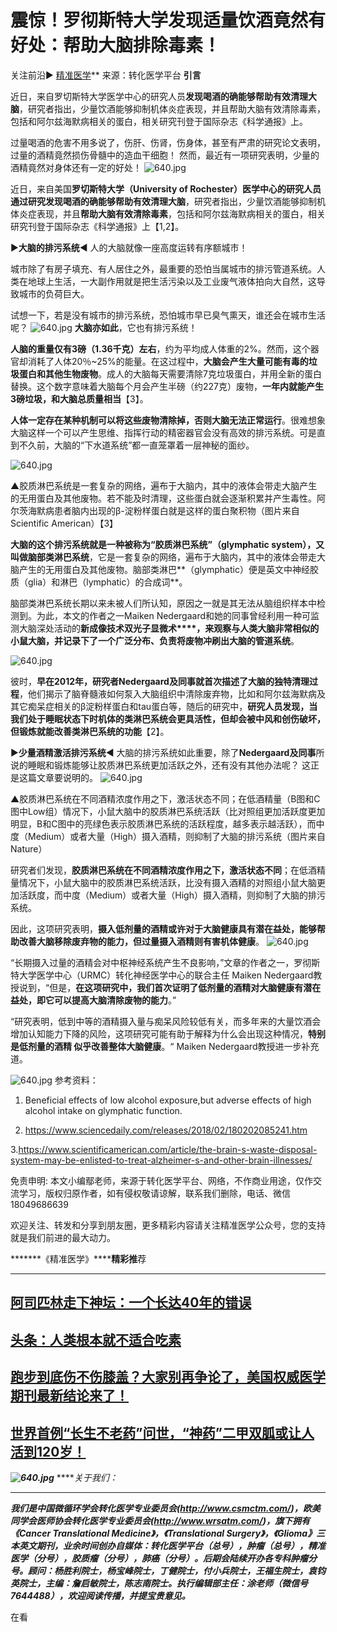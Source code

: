 #  震惊！罗彻斯特大学发现适量饮酒竟然有好处：帮助大脑排除毒素！

关注前沿▶ [精准医学]()**
来源：转化医学平台
**引言**

近日，来自罗切斯特大学医学中心的研究人员**发现喝酒的确能够帮助有效清理大脑**，研究者指出，少量饮酒能够抑制机体炎症表现，并且帮助大脑有效清除毒素，包括和阿尔兹海默病相关的蛋白，相关研究刊登于国际杂志《科学通报》上。

过量喝酒的危害不用多说了，伤肝、伤肾，伤身体，甚至有严肃的研究论文表明，过量的酒精竟然损伤骨髓中的造血干细胞！
然而，最近有一项研究表明，少量的酒精竟然对身体还有一定的好处！
![640.jpg](https://raw.githubusercontent.com/tpxipster/tpxGalaxy/master/vnote笔记汇/震惊！罗彻斯特大学发现适量饮酒竟然有好处：帮助大脑排除毒素！.md/640-28.jpg)

近日，来自美国**罗切斯特大学（University of Rochester）**医学中心的研究人员通过研究发现**喝酒的确能够帮助有效清理大脑**，研究者指出，少量饮酒能够抑制机体炎症表现，并且**帮助大脑有效清除毒素**，包括和阿尔兹海默病相关的蛋白，相关研究刊登于国际杂志《科学通报》上【1,2】。

▶**大脑的排污系统**◀
人的大脑就像一座高度运转有序额城市！

城市除了有房子填充、有人居住之外，最重要的恐怕当属城市的排污管道系统。人类在地球上生活，一大副作用就是把生活污染以及工业废气液体拍向大自然，这导致城市的负荷巨大。

试想一下，若是没有城市的排污系统，恐怕城市早已臭气熏天，谁还会在城市生活呢？
![640.jpg](https://raw.githubusercontent.com/tpxipster/tpxGalaxy/master/vnote笔记汇/震惊！罗彻斯特大学发现适量饮酒竟然有好处：帮助大脑排除毒素！.md/640-35.jpg)
**大脑亦如此**，它也有排污系统！

**人脑的重量仅有3磅（1.36千克）左右**，约为平均成人体重的2%。然而，这个器官却消耗了人体20％~25%的能量。在这过程中，**大脑会产生大量可能有毒的垃圾蛋白和其他生物废物**。成人的大脑每天需要清除7克垃圾蛋白，并用全新的蛋白替换。这个数字意味着大脑每个月会产生半磅（约227克）废物，**一年内就能产生3磅垃圾，和大脑总质量相当**【3】。

**人体一定存在某种机制可以将这些废物清除掉，否则大脑无法正常运行**。很难想象大脑这样一个可以产生思维、指挥行动的精密器官会没有高效的排污系统。可是直到不久前，大脑的“下水道系统”都一直笼罩着一层神秘的面纱。

![640.jpg](https://raw.githubusercontent.com/tpxipster/tpxGalaxy/master/vnote笔记汇/震惊！罗彻斯特大学发现适量饮酒竟然有好处：帮助大脑排除毒素！.md/640-29.jpg)

▲胶质淋巴系统是一套复杂的网络，遍布于大脑内，其中的液体会带走大脑产生的无用蛋白及其他废物。若不能及时清理，这些蛋白就会逐渐积累并产生毒性。阿尔茨海默病患者脑内出现的β-淀粉样蛋白就是这样的蛋白聚积物（图片来自Scientific American）【3】

**大脑的这个排污系统就是一种被称为“胶质淋巴系统”（glymphatic system），又叫做脑部类淋巴系统**，它是一套复杂的网络，遍布于大脑内，其中的液体会带走大脑产生的无用蛋白及其他废物。脑部类淋巴**（glymphatic）便是英文中神经胶质（glia）和淋巴（lymphatic）的合成词**。

脑部类淋巴系统长期以来未被人们所认知，原因之一就是其无法从脑组织样本中检测到。为此，本文的作者之一Maiken Nedergaard和她的同事曾经利用一种可监测大脑深处活动的**新成像技术双光子显微术****，来观察与人类大脑非常相似的小鼠大脑，并记录下了一个广泛分布、负责将废物冲刷出大脑的管道系统**。

![640.jpg](https://raw.githubusercontent.com/tpxipster/tpxGalaxy/master/vnote笔记汇/震惊！罗彻斯特大学发现适量饮酒竟然有好处：帮助大脑排除毒素！.md/640-33.jpg)

彼时，**早在2012年，研究者Nedergaard及同事就首次描述了大脑的独特清理过程**，他们揭示了脑脊髓液如何泵入大脑组织中清除废弃物，比如和阿尔兹海默病及其它痴呆症相关的β淀粉样蛋白和tau蛋白等，随后的研究中，**研究人员发现，当我们处于睡眠状态下时机体的类淋巴系统会更具活性，但却会被中风和创伤破坏，但锻炼就能改善类淋巴系统的功能**【2】。

▶**少量酒精激活排污系统**◀
大脑的排污系统如此重要，除了**Nedergaard及同事**所说的睡眠和锻炼能够让胶质淋巴系统更加活跃之外，还有没有其他办法呢？
这正是这篇文章要说明的。
![640.jpg](https://raw.githubusercontent.com/tpxipster/tpxGalaxy/master/vnote笔记汇/震惊！罗彻斯特大学发现适量饮酒竟然有好处：帮助大脑排除毒素！.md/640-32.jpg)

▲胶质淋巴系统在不同酒精浓度作用之下，激活状态不同；在低酒精量（B图和C图中Low组）情况下，小鼠大脑中的胶质淋巴系统活跃（比对照组更加活跃度更加明显，B和C图中的亮绿色表示胶质淋巴系统的活跃程度，越多表示越活跃），而中度（Medium）或者大量（High）摄入酒精，则抑制了大脑的排污系统（图片来自Nature）

研究者们发现，**胶质淋巴系统在不同酒精浓度作用之下，激活状态不同**；在低酒精量情况下，小鼠大脑中的胶质淋巴系统活跃，比没有摄入酒精的对照组小鼠大脑更加活跃度，而中度（Medium）或者大量（High）摄入酒精，则抑制了大脑的排污系统。

因此，这项研究表明，**摄入低剂量的酒精或许对于大脑健康具有潜在益处，能够帮助改善大脑移除废弃物的能力，但过量摄入酒精则有害机体健康**。
![640.jpg](https://raw.githubusercontent.com/tpxipster/tpxGalaxy/master/vnote笔记汇/震惊！罗彻斯特大学发现适量饮酒竟然有好处：帮助大脑排除毒素！.md/640-31.jpg)

“长期摄入过量的酒精会对中枢神经系统产生不良影响，”文章的作者之一，罗彻斯特大学医学中心（URMC）转化神经医学中心的联合主任 Maiken Nedergaard教授说到，“但是，**在这项研究中，我们首次证明了低剂量的酒精对大脑健康有潜在益处，即它可以提高大脑清除废物的能力**。”

“研究表明，低到中等的酒精摄入量与痴呆风险较低有关，而多年来的大量饮酒会增加认知能力下降的风险，这项研究可能有助于解释为什么会出现这种情况，**特别是低剂量的酒精 似乎改善整体大脑健康**。“ Maiken Nedergaard教授进一步补充道。

![640.jpg](https://raw.githubusercontent.com/tpxipster/tpxGalaxy/master/vnote笔记汇/震惊！罗彻斯特大学发现适量饮酒竟然有好处：帮助大脑排除毒素！.md/640-30.jpg)
参考资料：

1. Beneficial effects of low alcohol exposure,but adverse effects of high alcohol intake on glymphatic function.

2. https://www.sciencedaily.com/releases/2018/02/180202085241.htm

3.https://www.scientificamerican.com/article/the-brain-s-waste-disposal-system-may-be-enlisted-to-treat-alzheimer-s-and-other-brain-illnesses/

免责申明: 本文小编鄢老师，来源于转化医学平台、网络，不作商业用途，仅作交流学习，版权归原作者，如有侵权敬请谅解，联系我们删除，电话、微信18049686639

欢迎关注、转发和分享到朋友圈，更多精彩内容请关注精准医学公众号，您的支持就是我们前进的最大动力。

*******《精准医学》******精彩推**荐
*******

## ****[阿司匹林走下神坛：一个长达40年的错误](https://mp.weixin.qq.com/s?__biz=MzU0MTA3NDk0Mw==&mid=2247486849&idx=1&sn=5f2bcea8190ca559b5415d09b02eb98e&scene=21#wechat_redirect)****

## ****[头条：人类根本就不适合吃素](https://mp.weixin.qq.com/s?__biz=MzU0MTA3NDk0Mw==&mid=2247486871&idx=1&sn=5641eb2da9de3736b4ed9beac798ccd0&scene=21#wechat_redirect)****

## ****[跑步到底伤不伤膝盖？大家别再争论了，美国权威医学期刊最新结论来了！](https://mp.weixin.qq.com/s?__biz=MzU0MTA3NDk0Mw==&mid=2247486980&idx=1&sn=8bf861793e2bd621d3eb2ad8b879f5bd&scene=21#wechat_redirect)****

## ****[世界首例“长生不老药”问世，“神药”二甲双胍或让人活到120岁！](https://mp.weixin.qq.com/s?__biz=MzU0MTA3NDk0Mw==&mid=2247486924&idx=1&sn=5ce31222960a518fee96897b3f9234a1&scene=21#wechat_redirect)****

*****![640.jpg](https://raw.githubusercontent.com/tpxipster/tpxGalaxy/master/vnote笔记汇/震惊！罗彻斯特大学发现适量饮酒竟然有好处：帮助大脑排除毒素！.md/640-34.jpg)*****
*****关于我们：*
****

*****我们是中国微循环学会转化医学专业委员会(http://www.csmctm.com/)，欧美同学会医师协会转化医学专业委员会(http://www.wrsatm.com/)，旗下拥有《Cancer Translational Medicine》，《Translational Surgery》，《Glioma》三本英文期刊，业余时间创办自媒体：转化医学平台（总号），肿瘤（总号），精准医学（分号），胶质瘤（分号），肺癌（分号）。后期会陆续开办各专科肿瘤分号。顾问：杨胜利院士，杨宝峰院士，丁健院士，付小兵院士，王福生院士，袁钧英院士，主编：詹启敏院士，陈志南院士。执行编辑部主任：涂老师（微信号7644488），欢迎阅读传播，并提宝贵意见。*****

在看